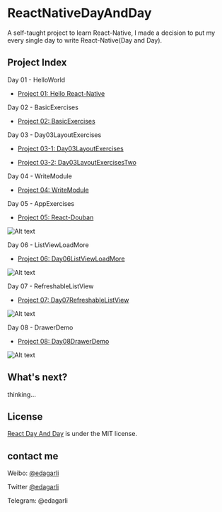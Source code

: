 # ReactNativeDayAndDay

A self-taught project to learn React-Native, I made a decision to put my every single day to write React-Native(Day and Day).

## Project Index ##

Day 01 - HelloWorld
      
+ [Project 01: Hello React-Native](https://github.com/edagarli/ReactNativeDayAndDay/tree/master/Day01HelloWorld)

Day 02 - BasicExercises
      
+ [Project 02: BasicExercises](https://github.com/edagarli/ReactNativeDayAndDay/tree/master/Day02BasicExercises)

Day 03 - Day03LayoutExercises

+ [Project 03-1: Day03LayoutExercises](https://github.com/edagarli/ReactNativeDayAndDay/tree/master/Day03LayoutExercises)

+ [Project 03-2: Day03LayoutExercisesTwo](https://github.com/edagarli/ReactNativeDayAndDay/tree/master/Day03LayoutExercisesTwo)

Day 04 - WriteModule

+ [Project 04: WriteModule](https://github.com/edagarli/ReactNativeDayAndDay/tree/master/Day04WriteModule)

Day 05 - AppExercises

+ [Project 05: React-Douban](https://github.com/edagarli/React-Douban/)

![Alt text](https://github.com/edagarli/React-Douban/blob/master/douban.gif)

Day 06 - ListViewLoadMore

+ [Project 06: Day06ListViewLoadMore](https://github.com/edagarli/ReactNativeDayAndDay/tree/master/Day06ListViewLoadMore)

![Alt text](https://github.com/edagarli/ReactNativeDayAndDay/blob/master/Day06ListViewLoadMore%2Fday06.gif)

Day 07 - RefreshableListView

+ [Project 07: Day07RefreshableListView](https://github.com/edagarli/ReactNativeDayAndDay/tree/master/Day07RefreshableListView)

![Alt text](https://github.com/edagarli/ReactNativeDayAndDay/blob/master/Day07RefreshableListView%2Fday07.gif)

Day 08 - DrawerDemo

+ [Project 08: Day08DrawerDemo](https://github.com/edagarli/ReactNativeDayAndDay/tree/master/Day08DrawerDemo)

![Alt text](https://github.com/edagarli/ReactNativeDayAndDay/blob/master/Day08DrawerDemo%2Fday08.jpg)


## What's next? ##

thinking...

## License ##

[React Day And Day](https://github.com/edagarli/ReactNativeDayAndDay) is under the MIT license.

## contact me ##

Weibo: [@edagarli](http://weibo.com/edagarli)

Twitter [@edagarli](http://twitter.com/edagarli)

Telegram: @edagarli

